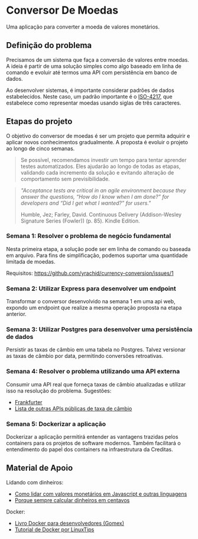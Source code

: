 # Conversor De Moedas

Uma aplicação para converter a moeda de valores monetários.

## Definição do problema

Precisamos de um sistema que faça a conversão de valores entre moedas. A ideia é partir de uma solução simples como algo baseado em linha de comando e evoluir até termos uma API com persistência em banco de dados.

Ao desenvolver sistemas, é importante considerar padrões de dados estabelecidos. Neste caso, um padrão importante é o [ISO-4217]([url](https://en.wikipedia.org/wiki/ISO_4217#Active_codes_(List_One))), que estabelece como representar moedas usando siglas de três caracteres.

## Etapas do projeto

O objetivo do conversor de moedas é ser um projeto que permita adquirir e aplicar novos conhecimentos gradualmente. A proposta é evoluir o projeto ao longo de cinco semanas. 

> Se possível, recomendamos investir um tempo para tentar aprender testes automatizados. Eles ajudarão ao longo de todas as etapas, validando cada incremento da solução e evitando alteração de comportamento sem previsibilidade.

> _"Acceptance tests are critical in an agile environment because they answer the questions, “How do I know when I am done?” for developers and “Did I get what I wanted?” for users."_
>
> Humble, Jez; Farley, David. Continuous Delivery (Addison-Wesley Signature Series (Fowler)) (p. 85). Kindle Edition.

### Semana 1: Resolver o problema de negócio fundamental
Nesta primeira etapa, a solução pode ser em linha de comando ou baseada em arquivo. Para fins de simplificação, podemos suportar uma quantidade limitada de moedas.

Requisitos: https://github.com/yrachid/currency-conversion/issues/1

### Semana 2: Utilizar Express para desenvolver um endpoint
Transformar o conversor desenvolvido na semana 1 em uma api web, expondo um endpoint que realize a mesma operação proposta na etapa anterior.

### Semana 3: Utilizar Postgres para desenvolver uma persistência de dados
Persistir as taxas de câmbio em uma tabela no Postgres. Talvez versionar as taxas de câmbio por data, permitindo conversões retroativas.

### Semana 4: Resolver o problema utilizando uma API externa
Consumir uma API real que forneça taxas de câmbio atualizadas e utilizar isso na resolução do problema. Sugestões:
- [Frankfurter](https://www.frankfurter.app/docs/)
- [Lista de outras APIs públicas de taxa de câmbio](https://github.com/public-apis/public-apis#currency-exchange)

### Semana 5: Dockerizar a aplicação
Dockerizar a aplicação permitirá entender as vantagens trazidas pelos containers para os projetos de software modernos. Também facilitará o entendimento do papel dos containers na infraestrutura da Creditas.


## Material de Apoio

Lidando com dinheiros:
* [Como lidar com valores monetários em Javascript e outras linguagens](https://www-honeybadger-io.translate.goog/blog/currency-money-calculations-in-javascript/?_x_tr_sl=en&_x_tr_tl=pt&_x_tr_hl=en-US&_x_tr_pto=wapp)
* [Porque sempre calcular dinheiros em centavos](https://stackoverflow.com/a/29611895)

Docker:
* [Livro Docker para desenvolvedores (Gomex)](https://github.com/gomex/docker-para-desenvolvedores)
* [Tutorial de Docker por LinuxTips](https://www.youtube.com/watch?v=0cDj7citEjE)
